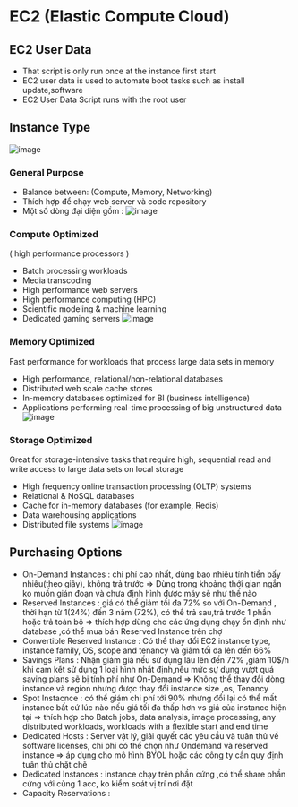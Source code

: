 # EC2 (Elastic Compute Cloud)
## EC2 User Data
- That script is only run once at the instance first start
- EC2 user data is used to automate boot tasks such as install update,software
- EC2 User Data Script runs with the root user
## Instance Type

 ![image](https://github.com/nacdanh98/Yang-AWS/assets/49748262/afeb8596-5f62-429d-a0c9-295128fbd911)
### General Purpose
- Balance between: (Compute, Memory, Networking)
- Thích hợp để chạy web server và code repository
- Một số dòng đại diện gồm :
![image](https://github.com/nacdanh98/Yang-AWS/assets/49748262/5995f885-70b7-43b2-a409-f7169f3dfc83)
### Compute Optimized 
( high performance processors )
- Batch processing workloads
- Media transcoding
- High performance web servers
- High performance computing (HPC)
- Scientific modeling & machine learning
- Dedicated gaming servers
![image](https://github.com/nacdanh98/Yang-AWS/assets/49748262/f30999cc-7415-4762-ba59-ecfe32bb0695)
### Memory Optimized
Fast performance for workloads that process large data sets in memory
- High performance, relational/non-relational databases
- Distributed web scale cache stores
- In-memory databases optimized for BI (business intelligence)
- Applications performing real-time processing of big unstructured data
![image](https://github.com/nacdanh98/Yang-AWS/assets/49748262/c174b77f-14ca-4974-9b4d-45747f5c5bf5)
### Storage Optimized
Great for storage-intensive tasks that require high, sequential read and write
access to large data sets on local storage
- High frequency online transaction processing (OLTP) systems
- Relational & NoSQL databases
- Cache for in-memory databases (for example, Redis)
- Data warehousing applications
- Distributed file systems
![image](https://github.com/nacdanh98/Yang-AWS/assets/49748262/f22eaa0d-7470-4a63-9531-767d1319886f)
## Purchasing Options
- On-Demand Instances : chi phí cao nhất, dùng bao nhiêu tính tiền bấy nhiêu(theo giây), không trả trước
=> Dùng trong khoảng thới gian ngắn ko muốn gián đoạn và chưa định hình được máy sẽ như thế nào
- Reserved Instances : giá có thể giảm tối đa 72% so với On-Demand , thời hạn từ 1(24%) đến 3 năm (72%), có thể trả sau,trả trước 1 phần hoặc trả toàn bộ
=> thích hợp dùng cho các ứng dụng chạy ổn định như database ,có thể mua bán Reserved Instance trên chợ
- Convertible Reserved Instance : Có thể thay đổi EC2 instance type, instance family, OS, scope and tenancy và giảm tối đa lên đến 66%
- Savings Plans : Nhận giảm giá nếu sử dụng lâu lên đến 72% ,giảm 10$/h khi cam kết sử dụng 1 loại hình nhất định,nếu mức sự dụng vượt quá saving plans sẽ bị tính phí như On-Demand 
=> Không thể thay đổi dòng instance và region nhưng được thay đổi instance size ,os, Tenancy 
- Spot Instacnce : có thể giám chi phí tới 90% nhưng đổi lại có thể mất instance bất cứ lúc nào nếu giá tối đa thấp hơn vs giá của instance hiện tại
=> thích hợp cho Batch jobs, data analysis, image processing, any distributed workloads, workloads with a flexible start and end time
- Dedicated Hosts : Server vật lý, giải quyết các yêu cầu và tuân thủ về  software licenses, chi phí có thể chọn như Ondemand và reserved instance
=> áp dụng cho mô hình BYOL hoặc các công ty cần quy định tuân thủ chặt chẽ 
- Dedicated Instances : instance chạy trên phần cứng ,có thể share phần cứng với cùng 1 acc, ko kiểm soát vị trí nơi đặt
- Capacity Reservations : 
